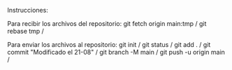 Instrucciones:

Para recibir los archivos del repositorio:
git fetch origin main:tmp /
git rebase tmp /

Para enviar los archivos al repositorio:
git init /
git status /
git add . /
git commit "Modificado el 21-08" /
git branch -M main /
git push -u origin main /

